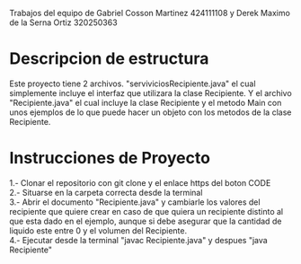 Trabajos del equipo de Gabriel Cosson Martinez 424111108 y Derek Maximo de la Serna Ortiz 320250363 <br/>
# Descripcion de estructura <br/>
Este proyecto tiene 2 archivos. "serviviciosRecipiente.java" el cual simplemente incluye el interfaz que utilizara la clase Recipiente. Y el archivo "Recipiente.java" el cual incluye la clase Recipiente y el metodo Main con unos ejemplos de lo que puede hacer un objeto con los metodos de la clase Recipiente.
# Instrucciones de Proyecto <br/>
1.- Clonar el repositorio con git clone y el enlace https del boton CODE <br/>
2.- Situarse en la carpeta correcta desde la terminal <br/>
3.- Abrir el documento "Recipiente.java" y cambiarle los valores del recipiente que quiere crear en caso de que quiera un recipiente distinto al que esta dado en el ejemplo, aunque si debe asegurar que la cantidad de liquido este entre 0 y el volumen del Recipiente. <br/>
4.- Ejecutar desde la terminal "javac Recipiente.java" y despues "java Recipiente" <br/>




